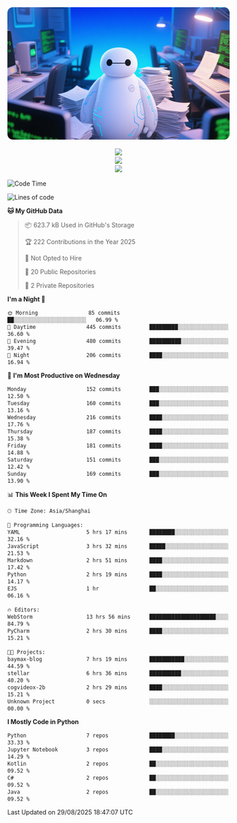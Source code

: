 <div align="center">
  <!--
  <img src="https://readme-typing-svg.demolab.com?font=Zhi+Mang+Xing&size=40&pause=1000&color=000000&center=true&vCenter=true&lines=Baymax%E5%B0%8F%E6%8C%AF;Hello%20World"/><br/>
  -->
  <img src="assets/author_banner.png" height="300"/><br/>
  <br/>
  <img src="https://skillicons.dev/icons?i=python,java,kotlin,c,rust,cs,javascript,typescript" /><br/>
  <img src="https://skillicons.dev/icons?i=pytorch,spring,vue,fastapi,docker,mysql,mongodb,linux" /><br/>
  <img src="https://skillicons.dev/icons?i=idea,pycharm,webstorm,androidstudio,vscode,git,vim,obsidian" /><br/>
</div>

<!--START_SECTION:waka-->
![Code Time](http://img.shields.io/badge/Code%20Time-1%2C298%20hrs%207%20mins-blue)

![Lines of code](https://img.shields.io/badge/From%20Hello%20World%20I%27ve%20Written-6.1%20million%20lines%20of%20code-blue)

**🐱 My GitHub Data** 

> 📦 623.7 kB Used in GitHub's Storage 
 > 
> 🏆 222 Contributions in the Year 2025
 > 
> 🚫 Not Opted to Hire
 > 
> 📜 20 Public Repositories 
 > 
> 🔑 2 Private Repositories 
 > 
**I'm a Night 🦉** 

```text
🌞 Morning                85 commits          ██░░░░░░░░░░░░░░░░░░░░░░░   06.99 % 
🌆 Daytime                445 commits         █████████░░░░░░░░░░░░░░░░   36.60 % 
🌃 Evening                480 commits         ██████████░░░░░░░░░░░░░░░   39.47 % 
🌙 Night                  206 commits         ████░░░░░░░░░░░░░░░░░░░░░   16.94 % 
```
📅 **I'm Most Productive on Wednesday** 

```text
Monday                   152 commits         ███░░░░░░░░░░░░░░░░░░░░░░   12.50 % 
Tuesday                  160 commits         ███░░░░░░░░░░░░░░░░░░░░░░   13.16 % 
Wednesday                216 commits         ████░░░░░░░░░░░░░░░░░░░░░   17.76 % 
Thursday                 187 commits         ████░░░░░░░░░░░░░░░░░░░░░   15.38 % 
Friday                   181 commits         ████░░░░░░░░░░░░░░░░░░░░░   14.88 % 
Saturday                 151 commits         ███░░░░░░░░░░░░░░░░░░░░░░   12.42 % 
Sunday                   169 commits         ███░░░░░░░░░░░░░░░░░░░░░░   13.90 % 
```


📊 **This Week I Spent My Time On** 

```text
🕑︎ Time Zone: Asia/Shanghai

💬 Programming Languages: 
YAML                     5 hrs 17 mins       ████████░░░░░░░░░░░░░░░░░   32.16 % 
JavaScript               3 hrs 32 mins       █████░░░░░░░░░░░░░░░░░░░░   21.53 % 
Markdown                 2 hrs 51 mins       ████░░░░░░░░░░░░░░░░░░░░░   17.42 % 
Python                   2 hrs 19 mins       ████░░░░░░░░░░░░░░░░░░░░░   14.17 % 
EJS                      1 hr                ██░░░░░░░░░░░░░░░░░░░░░░░   06.16 % 

🔥 Editors: 
WebStorm                 13 hrs 56 mins      █████████████████████░░░░   84.79 % 
PyCharm                  2 hrs 30 mins       ████░░░░░░░░░░░░░░░░░░░░░   15.21 % 

🐱‍💻 Projects: 
baymax-blog              7 hrs 19 mins       ███████████░░░░░░░░░░░░░░   44.59 % 
stellar                  6 hrs 36 mins       ██████████░░░░░░░░░░░░░░░   40.20 % 
cogvideox-2b             2 hrs 29 mins       ████░░░░░░░░░░░░░░░░░░░░░   15.21 % 
Unknown Project          0 secs              ░░░░░░░░░░░░░░░░░░░░░░░░░   00.00 % 
```

**I Mostly Code in Python** 

```text
Python                   7 repos             ████████░░░░░░░░░░░░░░░░░   33.33 % 
Jupyter Notebook         3 repos             ████░░░░░░░░░░░░░░░░░░░░░   14.29 % 
Kotlin                   2 repos             ██░░░░░░░░░░░░░░░░░░░░░░░   09.52 % 
C#                       2 repos             ██░░░░░░░░░░░░░░░░░░░░░░░   09.52 % 
Java                     2 repos             ██░░░░░░░░░░░░░░░░░░░░░░░   09.52 % 
```




 Last Updated on 29/08/2025 18:47:07 UTC
<!--END_SECTION:waka-->





